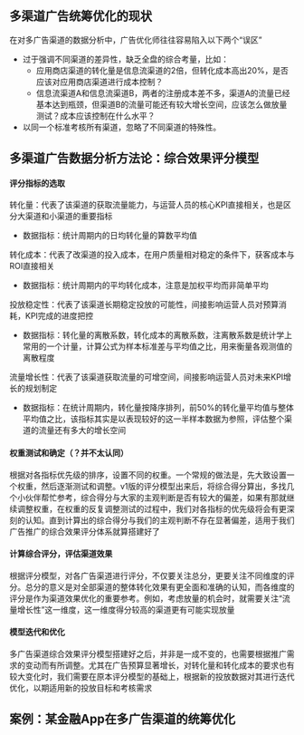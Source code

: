 ## 多渠道广告统筹优化的现状
在对多广告渠道的数据分析中，广告优化师往往容易陷入以下两个“误区”
- 过于强调不同渠道的差异性，缺乏全盘的综合考量，比如：
  - 应用商店渠道的转化量是信息流渠道的2倍，但转化成本高出20%，是否应该对应用商店渠道进行成本控制？
  - 信息流渠道A和信息流渠道B，两者的注册成本差不多，渠道A的流量已经基本达到瓶颈，但渠道B的流量可能还有较大增长空间，应该怎么做放量测试？成本应该控制在什么水平？
- 以同一个标准考核所有渠道，忽略了不同渠道的特殊性。

## 多渠道广告数据分析方法论：综合效果评分模型
#### 评分指标的选取
转化量：代表了该渠道的获取流量能力，与运营人员的核心KPI直接相关，也是区分大渠道和小渠道的重要指标
  - 数据指标：统计周期内的日均转化量的算数平均值

转化成本：代表了改渠道的投入成本，在用户质量相对稳定的条件下，获客成本与ROI直接相关
  - 数据指标：统计周期内的平均转化成本，注意是加权平均而非简单平均

投放稳定性：代表了该渠道长期稳定投放的可能性，间接影响运营人员对预算消耗，KPI完成的进度把控
  - 数据指标：转化量的离散系数，转化成本的离散系数，注离散系数是统计学上常用的一个计量，计算公式为样本标准差与平均值之比，用来衡量各观测值的离散程度

流量增长性：代表了该渠道获取流量的可增空间，间接影响运营人员对未来KPI增长的规划制定
  - 数据指标：在统计周期内，转化量按降序排列，前50%的转化量平均值与整体平均值之比，该指标其实是以表现较好的这一半样本数据为参照，评估整个渠道的流量还有多大的增长空间

#### 权重测试和确定（？并不太认同）
根据对各指标优先级的排序，设置不同的权重。一个常规的做法是，先大致设置一个权重，然后逐渐测试和调整。v1版的评分模型出来后，将综合得分算出，多找几个小伙伴帮忙参考，综合得分与大家的主观判断是否有较大的偏差，如果有那就继续调整权重，在权重的反复调整测试的过程中，我们对各指标的优先级将会有更深刻的认知。直到计算出的综合得分与我们的主观判断不存在显著偏差，适用于我们广告推广的综合效果评分体系就算搭建好了

#### 计算综合评分，评估渠道效果
根据评分模型，对各广告渠道进行评分，不仅要关注总分，更要关注不同维度的评分。总分的意义是对全部渠道的整体转化效果有更全面和准确的认知，而各维度的评分是作为渠道效果优化的重要参考。例如，考虑放量的机会时，就需要关注“流量增长性”这一维度，这一维度得分较高的渠道更有可能实现放量

#### 模型迭代和优化
多广告渠道综合效果评分模型搭建好之后，并非是一成不变的，也需要根据推广需求的变动而有所调整。尤其在广告预算显著增长，对转化量和转化成本的要求也有较大变化时，我们需要在原本评分模型的基础上，根据新的投放数据对其进行迭代优化，以期适用新的投放目标和考核需求

## 案例：某金融App在多广告渠道的统筹优化
